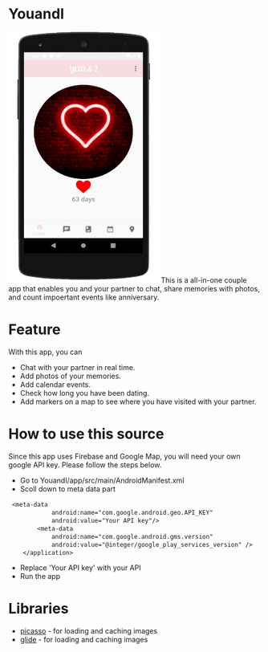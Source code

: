 # YouandI
<img src="https://github.com/YeochanYoun119/YeochanYoun119.github.io/blob/master/assets/images/UNI.jpg" alt="Youn and I app" width="300" height="500">
This is a all-in-one couple app that enables you and your partner to chat, share memories with photos, and count impoertant events like anniversary.

# Feature

With this app, you can
- Chat with your partner in real time.
- Add photos of your memories.
- Add calendar events.
- Check how long you have been dating.
- Add markers on a map to see where you have visited with your partner.

# How to use this source
Since this app uses Firebase and Google Map, you will need your own google API key. Please follow the steps below.

- Go to YouandI/app/src/main/AndroidManifest.xml
- Scoll down to meta data part
```
 <meta-data
            android:name="com.google.android.geo.API_KEY"
            android:value="Your API key"/>
        <meta-data
            android:name="com.google.android.gms.version"
            android:value="@integer/google_play_services_version" />
    </application>
```
- Replace 'Your API key' with your API
- Run the app
# Libraries
- [picasso](https://github.com/square/picasso) - for loading and caching images
- [glide](https://github.com/bumptech/glide) - for loading and caching images
